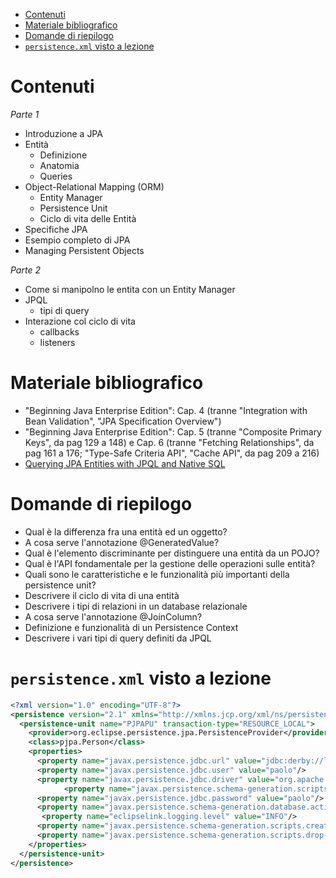 - [Contenuti](#contenuti)
- [Materiale bibliografico](#materiale-bibliografico)
- [Domande di riepilogo](#domande-di-riepilogo)
- [`persistence.xml` visto a lezione](#persistencexml-visto-a-lezione)

# Contenuti
_Parte 1_
- Introduzione a JPA
- Entità
  - Definizione
  - Anatomia
  - Queries
- Object-Relational Mapping (ORM)
  - Entity Manager
  - Persistence Unit
  - Ciclo di vita delle Entità
- Specifiche JPA
- Esempio completo di JPA
- Managing Persistent Objects
  
_Parte 2_
- Come si manipolno le entita con un Entity Manager
- JPQL
  - tipi di query
- Interazione col ciclo di vita
  - callbacks
  - listeners

#  Materiale bibliografico
- "Beginning Java Enterprise Edition": Cap. 4 (tranne "Integration with Bean Validation", "JPA Specification Overview")
- "Beginning Java Enterprise Edition": Cap. 5 (tranne "Composite Primary Keys", da pag 129 a 148)  e Cap. 6 (tranne "Fetching Relationships", da pag 161 a 176; "Type-Safe Criteria API", "Cache API", da pag 209 a 216)
- [Querying JPA Entities with JPQL and Native SQL](https://www.oracle.com/technical-resources/articles/vasiliev-jpql.html)
# Domande di riepilogo
* Qual è la differenza fra una entità ed un oggetto?
* A cosa serve l'annotazione @GeneratedValue?
* Qual è l'elemento discriminante per distinguere una entità da un POJO?
* Qual è l'API fondamentale per la gestione delle operazioni sulle entità?
* Quali sono le caratteristiche e le funzionalità più importanti della persistence unit?
* Descrivere il ciclo di vita di una entità
* Descrivere i tipi di relazioni  in un database relazionale
* A cosa serve l'annotazione @JoinColumn?
* Definizione e funzionalità di un Persistence Context
* Descrivere i vari tipi di query definiti da JPQL
     
# `persistence.xml` visto a lezione

```xml
<?xml version="1.0" encoding="UTF-8"?>
<persistence version="2.1" xmlns="http://xmlns.jcp.org/xml/ns/persistence" xmlns:xsi="http://www.w3.org/2001/XMLSchema-instance" xsi:schemaLocation="http://xmlns.jcp.org/xml/ns/persistence http://xmlns.jcp.org/xml/ns/persistence/persistence_2_1.xsd">
  <persistence-unit name="PJPAPU" transaction-type="RESOURCE_LOCAL">
    <provider>org.eclipse.persistence.jpa.PersistenceProvider</provider>
    <class>pjpa.Person</class>
    <properties>
      <property name="javax.persistence.jdbc.url" value="jdbc:derby://localhost:1527/Paolo;create=true"/>
      <property name="javax.persistence.jdbc.user" value="paolo"/>
      <property name="javax.persistence.jdbc.driver" value="org.apache.derby.jdbc.ClientDriver"/>
            <property name="javax.persistence.schema-generation.scripts.action" value="drop-and-create"/>
      <property name="javax.persistence.jdbc.password" value="paolo"/>
      <property name="javax.persistence.schema-generation.database.action" value="drop-and-create"/>
       <property name="eclipselink.logging.level" value="INFO"/>
      <property name="javax.persistence.schema-generation.scripts.create-target" value="pjpa-create.ddl"/>
      <property name="javax.persistence.schema-generation.scripts.drop-target" value="pjpa-drop.ddl"/>
    </properties>
  </persistence-unit>
</persistence>
```